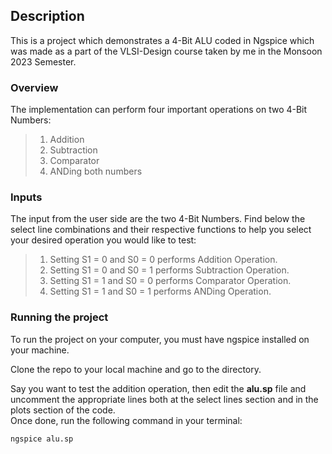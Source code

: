 ## Description <br>

This is a project which demonstrates a 4-Bit ALU coded in Ngspice which was made as a part of the VLSI-Design course taken by me in the Monsoon 2023 Semester. 

### Overview

The implementation can perform four important operations on two 4-Bit Numbers:

>1. Addition
>2. Subtraction
>3. Comparator
>4. ANDing both numbers

### Inputs
The input from the user side are the two 4-Bit Numbers. Find below the select line combinations and their respective functions to help you select your desired operation you would like to test:<br>
>1. Setting S1 = 0 and S0 = 0 performs Addition Operation.
>2. Setting S1 = 0 and S0 = 1 performs Subtraction Operation.
>3. Setting S1 = 1 and S0 = 0 performs Comparator Operation.
>4. Setting S1 = 1 and S0 = 1 performs ANDing Operation.

### Running the project
To run the project on your computer, you must have ngspice installed on your machine.<br>

Clone the repo to your local machine and go to the directory.<br>


Say you want to test the addition operation, then edit the **alu.sp** file and uncomment the appropriate lines both at the select lines section and in the plots section of the code.<br>
Once done, run the following command in your terminal:
```
ngspice alu.sp
```

